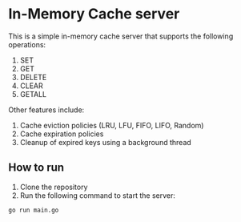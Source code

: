 # In-Memory Cache server

This is a simple in-memory cache server that supports the following operations:

1. SET
2. GET
3. DELETE
4. CLEAR
5. GETALL

Other features include:

1. Cache eviction policies (LRU, LFU, FIFO, LIFO, Random)
2. Cache expiration policies
3. Cleanup of expired keys using a background thread

## How to run

1. Clone the repository
2. Run the following command to start the server:

```bash
go run main.go
```
